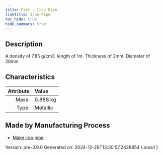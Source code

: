 ```yaml
---
title: Part - Iron Pipe
linkTitle: Iron Pipe
toc_hide: true
hide_summary: true
---
```


## Description
A density of 7.85 g/cm3. length of 1m. Thickness of 2mm. Diameter of 20mm

## Characteristics

| Attribute      | Value |
|--------:|:------|
|Mass:|0.888 kg|
|Type:|Metallic|

## Made by Manufacturing Process

- [Make iron pipe](/docs/definitions/process/make-iron-pipe)



Version: pre-3.9.0 Generated on: 2024-12-28T13:30:57.2428854
{.small }

